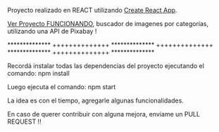Proyecto realizado en REACT utilizando [Create React App](https://github.com/facebook/create-react-app).

[Ver Proyecto FUNCIONANDO](https://agusvigno.github.io/react-pixabay), buscador de imagenes por categorías, utilizando una API de Pixabay !

************** ++++++++++++++ ************** ++++++++++++++ ************** ++++++++++++++ **************

Recordá instalar todas las dependencias del proyecto ejecutando el comando: npm install

Luego ejecuta el comando: npm start

La idea es con el tiempo, agregarle algunas funcionalidades.

En caso de querer contribuir con alguna mejora, enviame un PULL REQUEST !!